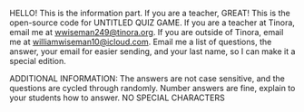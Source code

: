 HELLO! This is the information part. If you are a teacher, GREAT! This is the open-source code for UNTITLED QUIZ GAME.
If you are a teacher at Tinora, email me at wwiseman249@tinora.org. If you are outside of Tinora, email me at williamwiseman10@icloud.com.
Email me a list of questions, the answer,  your email for easier sending, and your last name, so I can make it a special edition.

ADDITIONAL INFORMATION:
The answers are not case sensitive, and the questions are cycled through randomly. Number answers are fine, explain to your students how to answer.
NO SPECIAL CHARACTERS
